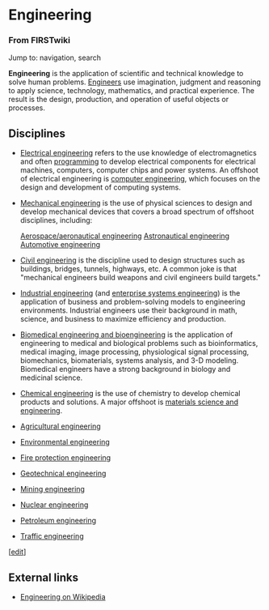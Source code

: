 # Engineering

### From FIRSTwiki

Jump to: navigation, search

**Engineering** is the application of scientific and technical knowledge to solve human problems. [Engineers](/index.php/Engineer "Engineer" ) use imagination, judgment and reasoning to apply science, technology, mathematics, and practical experience. The result is the design, production, and operation of useful objects or processes. 


##  Disciplines

  * [Electrical engineering](http://www.wikipedia.org/wiki/Electrical_engineering "wikipedia:Electrical_engineering" ) refers to the use knowledge of electromagnetics and often [programming](/index.php/Programming "Programming" ) to develop electrical components for electrical machines, computers, computer chips and power systems. An offshoot of electrical engineering is [computer engineering](http://www.wikipedia.org/wiki/Computer_engineering "wikipedia:Computer_engineering" ), which focuses on the design and development of computing systems. 
  * [Mechanical engineering](http://www.wikipedia.org/wiki/Mechanical_engineering "wikipedia:Mechanical_engineering" ) is the use of physical sciences to design and develop mechanical devices that covers a broad spectrum of offshoot disciplines, including: 

     [Aerospace/aeronautical engineering](http://www.wikipedia.org/wiki/Aerospace_eningeering "wikipedia:Aerospace_eningeering" )
     [Astronautical engineering](http://www.wikipedia.org/wiki/Astronautical_engineering "wikipedia:Astronautical_engineering" )
     [Automotive engineering](http://www.wikipedia.org/wiki/Automotive_engineering "wikipedia:Automotive_engineering" )

  * [Civil engineering](http://www.wikipedia.org/wiki/Civil_engineering "wikipedia:Civil_engineering" ) is the discipline used to design structures such as buildings, bridges, tunnels, highways, etc. A common joke is that "mechanical engineers build weapons and civil engineers build targets." 
  * [Industrial engineering](http://www.wikipedia.org/wiki/Industrial_engineering "wikipedia:Industrial_engineering" ) (and [enterprise systems engineering](http://www.wikipedia.org/wiki/Systems_engineering "wikipedia:Systems_engineering" )) is the application of business and problem-solving models to engineering environments. Industrial engineers use their background in math, science, and business to maximize efficiency and production. 
  * [Biomedical engineering and bioengineering](http://www.wikipedia.org/wiki/Biomedical_engineering "wikipedia:Biomedical_engineering" ) is the application of engineering to medical and biological problems such as bioinformatics, medical imaging, image processing, physiological signal processing, biomechanics, biomaterials, systems analysis, and 3-D modeling. Biomedical engineers have a strong background in biology and medicinal science. 
  * [Chemical engineering](http://www.wikipedia.org/wiki/Chemical_engineering "wikipedia:Chemical_engineering" ) is the use of chemistry to develop chemical products and solutions. A major offshoot is [materials science and engineering](http://www.wikipedia.org/wiki/Materials_science "wikipedia:Materials_science" ). 
  * [Agricultural engineering](http://www.wikipedia.org/wiki/Agricultural_engineering "wikipedia:Agricultural_engineering" )
  * [Environmental engineering](http://www.wikipedia.org/wiki/Environmental_engineering "wikipedia:Environmental_engineering" )
  * [Fire protection engineering](http://www.wikipedia.org/wiki/Fire_protection_engineering "wikipedia:Fire_protection_engineering" )
  * [Geotechnical engineering](http://www.wikipedia.org/wiki/Geotechnical_engineering "wikipedia:Geotechnical_engineering" )
  * [Mining engineering](http://www.wikipedia.org/wiki/Mining_engineering "wikipedia:Mining_engineering" )
  * [Nuclear engineering](http://www.wikipedia.org/wiki/Nuclear_engineering "wikipedia:Nuclear_engineering" )
  * [Petroleum engineering](http://www.wikipedia.org/wiki/Petroleum_engineering "wikipedia:Petroleum_engineering" )
  * [Traffic engineering](http://www.wikipedia.org/wiki/Traffic_engineering "wikipedia:Traffic_engineering" )

[[edit](/index.php?title=Engineering&action=edit&section=2 "Edit section:
External links" )]

##  External links

  * [Engineering on Wikipedia](http://en.wikipedia.org/wiki/Engineering "http://en.wikipedia.org/wiki/Engineering" )

